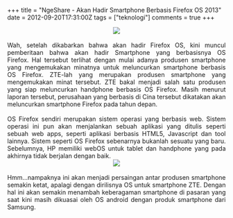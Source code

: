+++
title = "NgeShare - Akan Hadir Smartphone Berbasis Firefox OS 2013"
date = 2012-09-20T17:31:00Z
tags = ["teknologi"]
comments = true
+++

<center><img border="0" data-original-height="600" data-original-width="1200" src="https://3.bp.blogspot.com/-3v7gauCExQo/XF5Vh9l2KsI/AAAAAAAATKY/Kafp3AFZJRsxM3eQp8hhrtSEvxlqonpZgCLcBGAs/s1600/zte.png" /></center><br />
<div style="text-align: justify;">Wah, setelah dikabarkan bahwa akan hadir Firefox OS, kini muncul pemberitaan bahwa akan hadir Smartphone yang berbasisnya OS Firefox.&nbsp;Hal tersebut terlihat dengan mulai adanya produsen smartphone yang mengemukakan minatnya untuk meluncurkan smartphone berbasis OS Firefox. ZTE-lah yang merupakan produsen smartphone yang mengemukakan minat tersebut. ZTE bakal menjadi salah satu produsen yang siap meluncurkan handphone berbasis OS Firefox. Masih menurut laporan tersebut, perusahaan yang berbasis di Cina tersebut dikatakan akan meluncurkan smartphone Firefox pada tahun depan.<br /><br />
OS Firefox sendiri merupakan sistem operasi yang berbasis web. Sistem operasi ini pun akan menjalankan sebuah aplikasi yang ditulis seperti sebuah web apps, seperti aplikasi berbasis HTML5, Javascript dan tool lainnya. Sistem seperti OS Firefox sebenarnya bukanlah sesuatu yang baru. Sebelumnya, HP memiliki webOS untuk tablet dan handphone yang pada akhirnya tidak berjalan dengan baik.<br />
<center><img border="0" src="https://4.bp.blogspot.com/-vo_RLDDiXuk/UFrwQ6TvJCI/AAAAAAAADaE/W2uuN59S2H0/s1600/07-firefox-os-mobile-icones.jpg" /></center><br />
Hmm...nampaknya ini akan menjadi persaingan antar produsen smartphone semakin ketat, apalagi dengan dirilisnya OS untuk smartphone ZTE. Dengan hal ini akan semakin menambah keberagaman smartphone di pasaran yang saat kini masih dikuasai oleh OS android dengan produk smartphone dari Samsung.</div>
